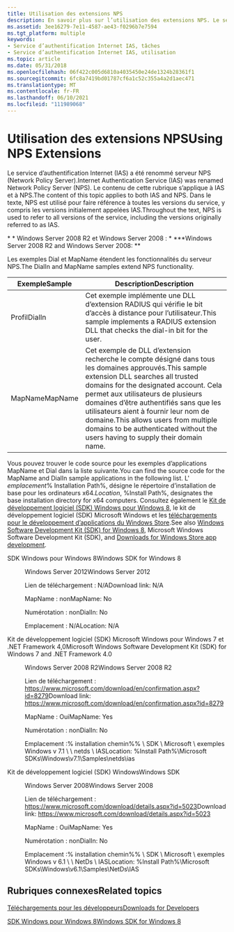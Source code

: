 ```yaml
---
title: Utilisation des extensions NPS
description: En savoir plus sur l’utilisation des extensions NPS. Le service d’authentification Internet (IAS) a été renommé serveur NPS (Network Policy Server).
ms.assetid: 3ee16279-7e11-4587-ae43-f0296b7e7594
ms.tgt_platform: multiple
keywords:
- Service d’authentification Internet IAS, tâches
- Service d’authentification Internet IAS, utilisation
ms.topic: article
ms.date: 05/31/2018
ms.openlocfilehash: 06f422c005d6810a4035450e24de1324b28361f1
ms.sourcegitcommit: 6fc8a7419bd01787cf6a1c52c355a4a2d1aec471
ms.translationtype: MT
ms.contentlocale: fr-FR
ms.lasthandoff: 06/10/2021
ms.locfileid: "111989068"
---
```

# <a name="using-nps-extensions"></a><span data-ttu-id="eb0cd-106">Utilisation des extensions NPS</span><span class="sxs-lookup"><span data-stu-id="eb0cd-106">Using NPS Extensions</span></span>

<span data-ttu-id="eb0cd-107">Le service d’authentification Internet (IAS) a été renommé serveur NPS (Network Policy Server).</span><span class="sxs-lookup"><span data-stu-id="eb0cd-107">Internet Authentication Service (IAS) was renamed Network Policy Server (NPS).</span></span> <span data-ttu-id="eb0cd-108">Le contenu de cette rubrique s’applique à IAS et à NPS.</span><span class="sxs-lookup"><span data-stu-id="eb0cd-108">The content of this topic applies to both IAS and NPS.</span></span> <span data-ttu-id="eb0cd-109">Dans le texte, NPS est utilisé pour faire référence à toutes les versions du service, y compris les versions initialement appelées IAS.</span><span class="sxs-lookup"><span data-stu-id="eb0cd-109">Throughout the text, NPS is used to refer to all versions of the service, including the versions originally referred to as IAS.</span></span>

<span data-ttu-id="eb0cd-110">\* \* Windows Server 2008 R2 et Windows Server 2008 : \* \*</span><span class="sxs-lookup"><span data-stu-id="eb0cd-110">\*\*Windows Server 2008 R2 and Windows Server 2008:  \*\*</span></span>

<span data-ttu-id="eb0cd-111">Les exemples Dial et MapName étendent les fonctionnalités du serveur NPS.</span><span class="sxs-lookup"><span data-stu-id="eb0cd-111">The DialIn and MapName samples extend NPS functionality.</span></span>



| <span data-ttu-id="eb0cd-112">Exemple</span><span class="sxs-lookup"><span data-stu-id="eb0cd-112">Sample</span></span>             | <span data-ttu-id="eb0cd-113">Description</span><span class="sxs-lookup"><span data-stu-id="eb0cd-113">Description</span></span>                                                                                                                                                                                                     |
|--------------------|-----------------------------------------------------------------------------------------------------------------------------------------------------------------------------------------------------------------|
| <span data-ttu-id="eb0cd-114">Profil</span><span class="sxs-lookup"><span data-stu-id="eb0cd-114">DialIn</span></span><br/>  | <span data-ttu-id="eb0cd-115">Cet exemple implémente une DLL d’extension RADIUS qui vérifie le bit d’accès à distance pour l’utilisateur.</span><span class="sxs-lookup"><span data-stu-id="eb0cd-115">This sample implements a RADIUS extension DLL that checks the dial-in bit for the user.</span></span><br/>                                                                                                              |
| <span data-ttu-id="eb0cd-116">MapName</span><span class="sxs-lookup"><span data-stu-id="eb0cd-116">MapName</span></span><br/> | <span data-ttu-id="eb0cd-117">Cet exemple de DLL d’extension recherche le compte désigné dans tous les domaines approuvés.</span><span class="sxs-lookup"><span data-stu-id="eb0cd-117">This sample extension DLL searches all trusted domains for the designated account.</span></span> <span data-ttu-id="eb0cd-118">Cela permet aux utilisateurs de plusieurs domaines d’être authentifiés sans que les utilisateurs aient à fournir leur nom de domaine.</span><span class="sxs-lookup"><span data-stu-id="eb0cd-118">This allows users from multiple domains to be authenticated without the users having to supply their domain name.</span></span><br/> |



 

<span data-ttu-id="eb0cd-119">Vous pouvez trouver le code source pour les exemples d’applications MapName et Dial dans la liste suivante.</span><span class="sxs-lookup"><span data-stu-id="eb0cd-119">You can find the source code for the MapName and DialIn sample applications in the following list.</span></span> <span data-ttu-id="eb0cd-120">L' *emplacement*% Installation Path%, désigne le répertoire d’installation de base pour les ordinateurs x64.</span><span class="sxs-lookup"><span data-stu-id="eb0cd-120">*Location*, %Install Path%, designates the base installation directory for x64 computers.</span></span> <span data-ttu-id="eb0cd-121">Consultez également le [Kit de développement logiciel (SDK) Windows pour Windows 8](https://developer.microsoft.com/windows/downloads/windows-8-sdk), le kit de développement logiciel (SDK) Microsoft Windows et les [téléchargements pour le développement d’applications du Windows Store](https://msdn.microsoft.com/windows/apps/br229516).</span><span class="sxs-lookup"><span data-stu-id="eb0cd-121">See also [Windows Software Development Kit (SDK) for Windows 8](https://developer.microsoft.com/windows/downloads/windows-8-sdk), Microsoft Windows Software Development Kit (SDK), and [Downloads for Windows Store app development](https://msdn.microsoft.com/windows/apps/br229516).</span></span>

<dl> <dt>

<span data-ttu-id="eb0cd-122">SDK Windows pour Windows 8</span><span class="sxs-lookup"><span data-stu-id="eb0cd-122">Windows SDK for Windows 8</span></span>
</dt> <dd>

<span data-ttu-id="eb0cd-123">Windows Server 2012</span><span class="sxs-lookup"><span data-stu-id="eb0cd-123">Windows Server 2012</span></span>

<span data-ttu-id="eb0cd-124">Lien de téléchargement : N/A</span><span class="sxs-lookup"><span data-stu-id="eb0cd-124">Download link: N/A</span></span>

<span data-ttu-id="eb0cd-125">MapName : non</span><span class="sxs-lookup"><span data-stu-id="eb0cd-125">MapName: No</span></span>

<span data-ttu-id="eb0cd-126">Numérotation : non</span><span class="sxs-lookup"><span data-stu-id="eb0cd-126">DialIn: No</span></span>

<span data-ttu-id="eb0cd-127">Emplacement : N/A</span><span class="sxs-lookup"><span data-stu-id="eb0cd-127">Location: N/A</span></span>

</dd> <dt>

<span data-ttu-id="eb0cd-128">Kit de développement logiciel (SDK) Microsoft Windows pour Windows 7 et .NET Framework 4,0</span><span class="sxs-lookup"><span data-stu-id="eb0cd-128">Microsoft Windows Software Development Kit (SDK) for Windows 7 and .NET Framework 4.0</span></span>
</dt> <dd>

<span data-ttu-id="eb0cd-129">Windows Server 2008 R2</span><span class="sxs-lookup"><span data-stu-id="eb0cd-129">Windows Server 2008 R2</span></span>

<span data-ttu-id="eb0cd-130">Lien de téléchargement : <https://www.microsoft.com/download/en/confirmation.aspx?id=8279></span><span class="sxs-lookup"><span data-stu-id="eb0cd-130">Download link: <https://www.microsoft.com/download/en/confirmation.aspx?id=8279></span></span>

<span data-ttu-id="eb0cd-131">MapName : Oui</span><span class="sxs-lookup"><span data-stu-id="eb0cd-131">MapName: Yes</span></span>

<span data-ttu-id="eb0cd-132">Numérotation : non</span><span class="sxs-lookup"><span data-stu-id="eb0cd-132">DialIn: No</span></span>

<span data-ttu-id="eb0cd-133">Emplacement :% installation chemin%% \\ SDK \\ Microsoft \\ exemples Windows v 7.1 \\ \\ netds \\ IAS</span><span class="sxs-lookup"><span data-stu-id="eb0cd-133">Location: %Install Path%\\Microsoft SDKs\\Windows\\v7.1\\Samples\\netds\\ias</span></span>

</dd> <dt>

<span data-ttu-id="eb0cd-134">Kit de développement logiciel (SDK) Windows</span><span class="sxs-lookup"><span data-stu-id="eb0cd-134">Windows SDK</span></span>
</dt> <dd>

<span data-ttu-id="eb0cd-135">Windows Server 2008</span><span class="sxs-lookup"><span data-stu-id="eb0cd-135">Windows Server 2008</span></span>

<span data-ttu-id="eb0cd-136">Lien de téléchargement : <https://www.microsoft.com/download/details.aspx?id=5023></span><span class="sxs-lookup"><span data-stu-id="eb0cd-136">Download link: <https://www.microsoft.com/download/details.aspx?id=5023></span></span>

<span data-ttu-id="eb0cd-137">MapName : Oui</span><span class="sxs-lookup"><span data-stu-id="eb0cd-137">MapName: Yes</span></span>

<span data-ttu-id="eb0cd-138">Numérotation : non</span><span class="sxs-lookup"><span data-stu-id="eb0cd-138">DialIn: No</span></span>

<span data-ttu-id="eb0cd-139">Emplacement :% installation chemin%% \\ SDK \\ Microsoft \\ exemples Windows v 6.1 \\ \\ NetDs \\ IAS</span><span class="sxs-lookup"><span data-stu-id="eb0cd-139">Location: %Install Path%\\Microsoft SDKs\\Windows\\v6.1\\Samples\\NetDs\\IAS</span></span>

</dd> </dl>

## <a name="related-topics"></a><span data-ttu-id="eb0cd-140">Rubriques connexes</span><span class="sxs-lookup"><span data-stu-id="eb0cd-140">Related topics</span></span>

<dl> <dt>

[<span data-ttu-id="eb0cd-141">Téléchargements pour les développeurs</span><span class="sxs-lookup"><span data-stu-id="eb0cd-141">Downloads for Developers</span></span>](https://msdn.microsoft.com/windows/apps/br229516)
</dt> <dt>

[<span data-ttu-id="eb0cd-142">SDK Windows pour Windows 8</span><span class="sxs-lookup"><span data-stu-id="eb0cd-142">Windows SDK for Windows 8</span></span>](https://developer.microsoft.com/windows/downloads/windows-8-sdk)
</dt> </dl>

 

 





